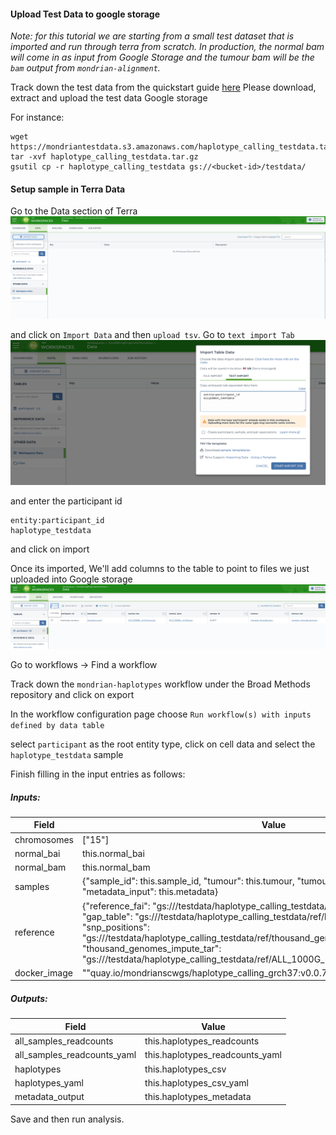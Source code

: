 #### Upload Test Data to google storage


*Note: for this tutorial we are starting from a small test dataset that is imported and run through terra from scratch. In production, the normal bam will come in as input from Google Storage and the tumour bam will be the `bam` output from `mondrian-alignment`.*



Track down the test data from the quickstart guide [here](../quickstart/haplotype_calling.md) Please download, extract and upload the test data Google storage


For instance:
```
wget https://mondriantestdata.s3.amazonaws.com/haplotype_calling_testdata.tar.gz
tar -xvf haplotype_calling_testdata.tar.gz
gsutil cp -r haplotype_calling_testdata gs://<bucket-id>/testdata/
```


#### Setup sample in Terra Data

Go to the Data section of Terra
![Terra_Data](../assets/terra_data_import_data.png)

and click on `Import Data` and then `upload tsv`. Go to `text import Tab`
![Terra Alignment Data](../assets/terra_data_import_data_alignment_1.png)

and enter the participant id
```
entity:participant_id
haplotype_testdata
```
and click on import

Once its imported, We'll add columns to the table to point to files we just uploaded into Google storage
![Terra Haplotype Data](../assets/terra_data_import_data_haplotypes.png)


Go to workflows -> Find a workflow


Track down the `mondrian-haplotypes` workflow under the Broad Methods repository and click on export


In the workflow configuration page
choose 
`Run workflow(s) with inputs defined by data table`

select `participant` as the root entity type, click on cell data and select the `haplotype_testdata` sample


Finish filling in the input entries as follows:

##### Inputs:

| Field | Value |
|-------|-------|
| chromosomes | ["15"] |
| normal_bai | this.normal_bai |
| normal_bam | this.normal_bam |
| samples | {"sample_id": this.sample_id, "tumour": this.tumour, "tumour_bai": this.tumour_bai, "metadata_input": this.metadata} |
| reference | {"reference_fai": "gs://<bucket-id>/testdata/haplotype_calling_testdata/ref/GRCh37-lite.fa.fai", "gap_table": "gs://<bucket-id>/testdata/haplotype_calling_testdata/ref/hg19_gap.txt.gz", "snp_positions": "gs://<bucket-id>/testdata/haplotype_calling_testdata/ref/thousand_genomes_snps.tsv", "thousand_genomes_impute_tar": "gs://<bucket-id>/testdata/haplotype_calling_testdata/ref/ALL_1000G_phase1integrated_v3_impute.tar"}|
| docker_image | ""quay.io/mondrianscwgs/haplotype_calling_grch37:v0.0.71" |


##### Outputs:

| Field | Value |
|-------|-------|
| all_samples_readcounts | this.haplotypes_readcounts |
| all_samples_readcounts_yaml | this.haplotypes_readcounts_yaml |
| haplotypes | this.haplotypes_csv |
| haplotypes_yaml | this.haplotypes_csv_yaml |
| metadata_output | this.haplotypes_metadata |

Save and then run analysis. 